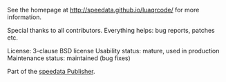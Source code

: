 See the homepage at http://speedata.github.io/luaqrcode/
for more information.

Special thanks to all contributors. Everything helps: bug reports, patches etc.

License: 3-clause BSD license
Usability status: mature, used in production
Maintenance status: maintained (bug fixes)

Part of the [speedata Publisher](https://www.speedata.de/).

